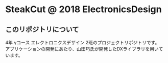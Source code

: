 # SteakCut @ 2018 ElectronicsDesign
## このリポジトリについて
4年 γコース エレクトロニクスデザイン 2班のプロジェクトリポジトリです。  
アプリケーションの開発にあたり、山田巧氏が開発したDXライブラリを用いています。  
